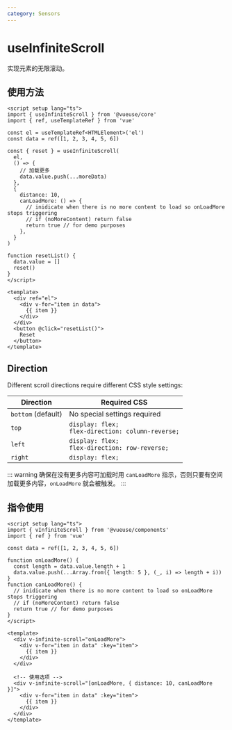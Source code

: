 ```yaml
---
category: Sensors
---
```


# useInfiniteScroll

实现元素的无限滚动。

## 使用方法

```vue
<script setup lang="ts">
import { useInfiniteScroll } from '@vueuse/core'
import { ref, useTemplateRef } from 'vue'

const el = useTemplateRef<HTMLElement>('el')
const data = ref([1, 2, 3, 4, 5, 6])

const { reset } = useInfiniteScroll(
  el,
  () => {
    // 加载更多
    data.value.push(...moreData)
  },
  {
    distance: 10,
    canLoadMore: () => {
      // inidicate when there is no more content to load so onLoadMore stops triggering
      // if (noMoreContent) return false
      return true // for demo purposes
    },
  }
)

function resetList() {
  data.value = []
  reset()
}
</script>

<template>
  <div ref="el">
    <div v-for="item in data">
      {{ item }}
    </div>
  </div>
  <button @click="resetList()">
    Reset
  </button>
</template>
```

## Direction

Different scroll directions require different CSS style settings:

| Direction          | Required CSS                                          |
| ------------------ | ----------------------------------------------------- |
| `bottom` (default) | No special settings required                          |
| `top`              | `display: flex;`<br>`flex-direction: column-reverse;` |
| `left`             | `display: flex;`<br>`flex-direction: row-reverse;`    |
| `right`            | `display: flex;`                                      |

::: warning
确保在没有更多内容可加载时用 `canLoadMore` 指示，否则只要有空间加载更多内容，`onLoadMore` 就会被触发。
:::

## 指令使用

```vue
<script setup lang="ts">
import { vInfiniteScroll } from '@vueuse/components'
import { ref } from 'vue'

const data = ref([1, 2, 3, 4, 5, 6])

function onLoadMore() {
  const length = data.value.length + 1
  data.value.push(...Array.from({ length: 5 }, (_, i) => length + i))
}
function canLoadMore() {
  // inidicate when there is no more content to load so onLoadMore stops triggering
  // if (noMoreContent) return false
  return true // for demo purposes
}
</script>

<template>
  <div v-infinite-scroll="onLoadMore">
    <div v-for="item in data" :key="item">
      {{ item }}
    </div>
  </div>

  <!-- 使用选项 -->
  <div v-infinite-scroll="[onLoadMore, { distance: 10, canLoadMore }]">
    <div v-for="item in data" :key="item">
      {{ item }}
    </div>
  </div>
</template>
```
